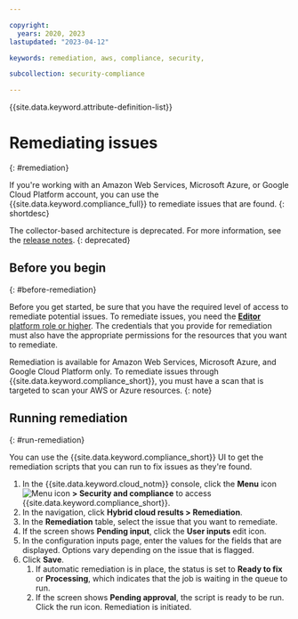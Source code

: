 ```yaml
---

copyright:
  years: 2020, 2023
lastupdated: "2023-04-12"

keywords: remediation, aws, compliance, security, 

subcollection: security-compliance

---
```


{{site.data.keyword.attribute-definition-list}}


# Remediating issues
{: #remediation}

If you're working with an Amazon Web Services, Microsoft Azure, or Google Cloud Platform account, you can use the {{site.data.keyword.compliance_full}} to remediate issues that are found.
{: shortdesc}


The collector-based architecture is deprecated. For more information, see the [release notes](/docs/security-compliance?topic=security-compliance-release-notes).
{: deprecated}



## Before you begin
{: #before-remediation}

Before you get started, be sure that you have the required level of access to remediate potential issues. To remediate issues, you need the [**Editor** platform role or higher](/docs/security-compliance?topic=security-compliance-access-management). The credentials that you provide for remediation must also have the appropriate permissions for the resources that you want to remediate.

Remediation is available for Amazon Web Services, Microsoft Azure, and Google Cloud Platform only. To remediate issues through {{site.data.keyword.compliance_short}}, you must have a scan that is targeted to scan your AWS or Azure resources.
{: note}


## Running remediation
{: #run-remediation} 

You can use the {{site.data.keyword.compliance_short}} UI to get the remediation scripts that you can run to fix issues as they're found.

1. In the {{site.data.keyword.cloud_notm}} console, click the **Menu** icon ![Menu icon](../icons/icon_hamburger.svg) **> Security and compliance** to access {{site.data.keyword.compliance_short}}.
2. In the navigation, click **Hybrid cloud results > Remediation**. 
3. In the **Remediation** table, select the issue that you want to remediate.
4. If the screen shows **Pending input**, click the **User inputs** edit icon.
5. In the configuration inputs page, enter the values for the fields that are displayed. Options vary depending on the issue that is flagged.
6. Click **Save**. 
   1. If automatic remediation is in place, the status is set to **Ready to fix** or **Processing**, which indicates that the job is waiting in the queue to run.
   2. If the screen shows **Pending approval**, the script is ready to be run. Click the run icon. Remediation is initiated.

